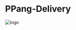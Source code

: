 # PPang-Delivery

![logo](https://github.com/PPang-Delivery/PPang-Delivery/blob/main/PPangDelivery/PPangDelivery/PPang.png?raw=true)
